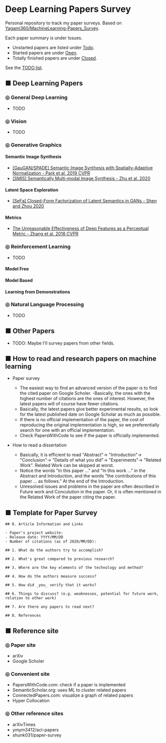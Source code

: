 # Deep Learning Papers Survey
Personal repository to track my paper surveys. Based on [Yagami360/MachineLearning-Papers_Survey](https://github.com/Yagami360/MachineLearning-Papers_Survey).

Each paper summary is under Issues. 
- Unstarted papers are listed under [Todo](https://github.com/andrewjong/Deep-Learning-Paper-Surveys/issues/8). 
- Started papers are under [Open](https://github.com/andrewjong/Deep-Learning-Paper-Surveys/issues?q=is%3Aopen+is%3Aissue). 
- Totally finished papers are under [Closed](https://github.com/andrewjong/Deep-Learning-Paper-Surveys/issues?q=is%3Aissue+is%3Aclosed).

See the [TODO list](https://github.com/andrewjong/Deep-Learning-Paper-Surveys/issues/8).

## ■ Deep Learning Papers
### ◎ General Deep Learning
- TODO

### ◎ Vision
- TODO

### ◎ Generative Graphics
#### Semantic Image Synthesis
- [[GauGAN/SPADE] Semantic Image Synthesis with Spatially-Adaptive Normalization - Park et al. 2019 CVPR](https://github.com/andrewjong/Deep-Learning-Paper-Surveys/issues/12)
- [[SMIS] Semantically Multi-modal Image Synthesis - Zhu et al. 2020](https://github.com/andrewjong/Deep-Learning-Paper-Surveys/issues/7)

#### Latent Space Exploration
- [[SeFa] Closed-Form Factorization of Latent Semantics in GANs - Shen and Zhou 2020](https://github.com/andrewjong/Deep-Learning-Paper-Surveys/issues/21)

#### Metrics
- [The Unreasonable Effectiveness of Deep Features as a Perceptual Metric - Zhang et al. 2018 CVPR](https://github.com/andrewjong/Deep-Learning-Paper-Surveys/issues/5)

### ◎ Reinforcement Learning
- TODO 
#### Model Free
#### Model Based
#### Learning from Demonstrations

### ◎ Natural Language Processing
- TODO

## ■ Other Papers
- TODO: Maybe I'll survey papers from other fields.

## ■ How to read and research papers on machine learning
 - Paper survey
     - The easiest way to find an advanced version of the paper is to find the cited paper on Google Scholer.
     -Basically, the ones with the highest number of citations are the ones of interest. However, the latest papers will of course have fewer citations.
     - Basically, the latest papers give better experimental results, so look for the latest published date on Google Scholar as much as possible.
     - If there is no official implementation of the paper, the cost of reproducing the original implementation is high, so we preferentially search for one with an official implementation.
     - Check PapersWithCode to see if the paper is officially implemented.

- How to read a dissertation
    - Basically, it is efficient to read "Abstract"-> "Introduction"-> "Conclusion"-> "Details of what you did"-> "Experiments"-> "Related Work". Related Work can be skipped at worst.
    - Notice the words "In this paper ..." and "In this work ..." in the Abstract and Introduction, and the words "the contributions of this paper ... as follows." At the end of the Introduction.
    - Unresolved issues and problems in the paper are often described in Future work and Conculution in the paper. Or, it is often mentioned in the Related Work of the paper citing the paper.

## ■ Template for Paper Survey
```
## 0. Article Information and Links

- Paper's project website: 
- Release date: YYYY/MM/DD
- Number of citations (as of 2020/MM/DD): 

## 1. What do the authors try to accomplish?

## 2. What's great compared to previous research?

## 3. Where are the key elements of the technology and method?

## 4. How do the authors measure success?

## 5. How did _you_ verify that it works?

## 6. Things to discuss? (e.g. weaknesses, potential for future work, relation to other work)

## 7. Are there any papers to read next?

## 8. References

```

## ■ Reference site
### ◎ Paper site
- arXiv
- Google Scholer
### ◎ Convenient site
- PapersWithCode.com: check if a paper is implemented
- SemanticScholar.org: uses ML to cluster related papers
- ConnectedPapers.com: visualize a graph of related papers
- Hyper Collocation

### ◎ Other reference sites
- arXivTimes
- ymym3412/acl-papers
- shunk031/paper-survey
